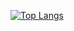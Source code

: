 <!-- ![看到这行话就说明那条难绷的蛇似了](https://raw.githubusercontent.com/Chusi-Truth/Chusi-Truth/output/github-contribution-grid-snake-dark.svg)-->


<!-- ![Anurag's GitHub stats](https://github-readme-stats.vercel.app/api?username=Chusi-Truth&show_icons=true&theme=radical&include_all_commits=true)-->

[![Top Langs](https://github-readme-stats.vercel.app/api/top-langs/?username=Chusi-Truth&layout=compact)](https://github.com/anuraghazra/github-readme-stats)
